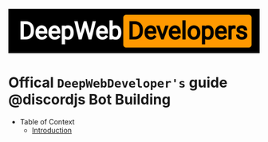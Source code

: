 ![DeepWebDevelopers, Logo](./public/logo.png)

# Offical `DeepWebDeveloper's` guide @discordjs Bot Building

- Table of Context
  - [Introduction]()
